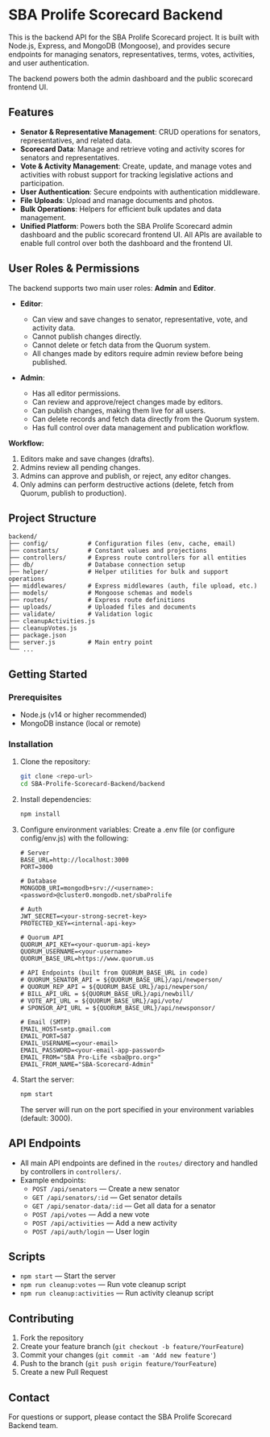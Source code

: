 # SBA Prolife Scorecard Backend

This is the backend API for the SBA Prolife Scorecard project. It is built with Node.js, Express, and MongoDB (Mongoose), and provides secure endpoints for managing senators, representatives, terms, votes, activities, and user authentication.

The backend powers both the admin dashboard and the public scorecard frontend UI.

## Features

- **Senator & Representative Management**: CRUD operations for senators, representatives, and related data.
- **Scorecard Data**: Manage and retrieve voting and activity scores for senators and representatives.
- **Vote & Activity Management**: Create, update, and manage votes and activities with robust support for tracking legislative actions and participation.
- **User Authentication**: Secure endpoints with authentication middleware.
- **File Uploads**: Upload and manage documents and photos.
- **Bulk Operations**: Helpers for efficient bulk updates and data management.
- **Unified Platform**: Powers both the SBA Prolife Scorecard admin dashboard and the public scorecard frontend UI. All APIs are available to enable full control over both the dashboard and the frontend UI.

## User Roles & Permissions

The backend supports two main user roles: **Admin** and **Editor**.

- **Editor**:

  - Can view and save changes to senator, representative, vote, and activity data.
  - Cannot publish changes directly.
  - Cannot delete or fetch data from the Quorum system.
  - All changes made by editors require admin review before being published.

- **Admin**:
  - Has all editor permissions.
  - Can review and approve/reject changes made by editors.
  - Can publish changes, making them live for all users.
  - Can delete records and fetch data directly from the Quorum system.
  - Has full control over data management and publication workflow.

**Workflow:**

1. Editors make and save changes (drafts).
2. Admins review all pending changes.
3. Admins can approve and publish, or reject, any editor changes.
4. Only admins can perform destructive actions (delete, fetch from Quorum, publish to production).

## Project Structure

```
backend/
├── config/           # Configuration files (env, cache, email)
├── constants/        # Constant values and projections
├── controllers/      # Express route controllers for all entities
├── db/               # Database connection setup
├── helper/           # Helper utilities for bulk and support operations
├── middlewares/      # Express middlewares (auth, file upload, etc.)
├── models/           # Mongoose schemas and models
├── routes/           # Express route definitions
├── uploads/          # Uploaded files and documents
├── validate/         # Validation logic
├── cleanupActivities.js
├── cleanupVotes.js
├── package.json
├── server.js         # Main entry point
└── ...
```

## Getting Started

### Prerequisites

- Node.js (v14 or higher recommended)
- MongoDB instance (local or remote)

### Installation

1. Clone the repository:
   ```sh
   git clone <repo-url>
   cd SBA-Prolife-Scorecard-Backend/backend
   ```
2. Install dependencies:
   ```sh
   npm install
   ```
3. Configure environment variables:
   Create a .env file (or configure config/env.js) with the following:

   ```
   # Server
   BASE_URL=http://localhost:3000
   PORT=3000

   # Database
   MONGODB_URI=mongodb+srv://<username>:<password>@cluster0.mongodb.net/sbaProlife

   # Auth
   JWT_SECRET=<your-strong-secret-key>
   PROTECTED_KEY=<internal-api-key>

   # Quorum API
   QUORUM_API_KEY=<your-quorum-api-key>
   QUORUM_USERNAME=<your-username>
   QUORUM_BASE_URL=https://www.quorum.us

   # API Endpoints (built from QUORUM_BASE_URL in code)
   # QUORUM_SENATOR_API = ${QUORUM_BASE_URL}/api/newperson/
   # QUORUM_REP_API = ${QUORUM_BASE_URL}/api/newperson/
   # BILL_API_URL = ${QUORUM_BASE_URL}/api/newbill/
   # VOTE_API_URL = ${QUORUM_BASE_URL}/api/vote/
   # SPONSOR_API_URL = ${QUORUM_BASE_URL}/api/newsponsor/

   # Email (SMTP)
   EMAIL_HOST=smtp.gmail.com
   EMAIL_PORT=587
   EMAIL_USERNAME=<your-email>
   EMAIL_PASSWORD=<your-email-app-password>
   EMAIL_FROM="SBA Pro-Life <sba@pro.org>"
   EMAIL_FROM_NAME="SBA-Scorecard-Admin"
   ```

4. Start the server:
   ```sh
   npm start
   ```
   The server will run on the port specified in your environment variables (default: 3000).

## API Endpoints

- All main API endpoints are defined in the `routes/` directory and handled by controllers in `controllers/`.
- Example endpoints:
  - `POST /api/senators` — Create a new senator
  - `GET /api/senators/:id` — Get senator details
  - `GET /api/senator-data/:id` — Get all data for a senator
  - `POST /api/votes` — Add a new vote
  - `POST /api/activities` — Add a new activity
  - `POST /api/auth/login` — User login

## Scripts

- `npm start` — Start the server
- `npm run cleanup:votes` — Run vote cleanup script
- `npm run cleanup:activities` — Run activity cleanup script

## Contributing

1. Fork the repository
2. Create your feature branch (`git checkout -b feature/YourFeature`)
3. Commit your changes (`git commit -am 'Add new feature'`)
4. Push to the branch (`git push origin feature/YourFeature`)
5. Create a new Pull Request

## Contact

For questions or support, please contact the SBA Prolife Scorecard Backend team.
